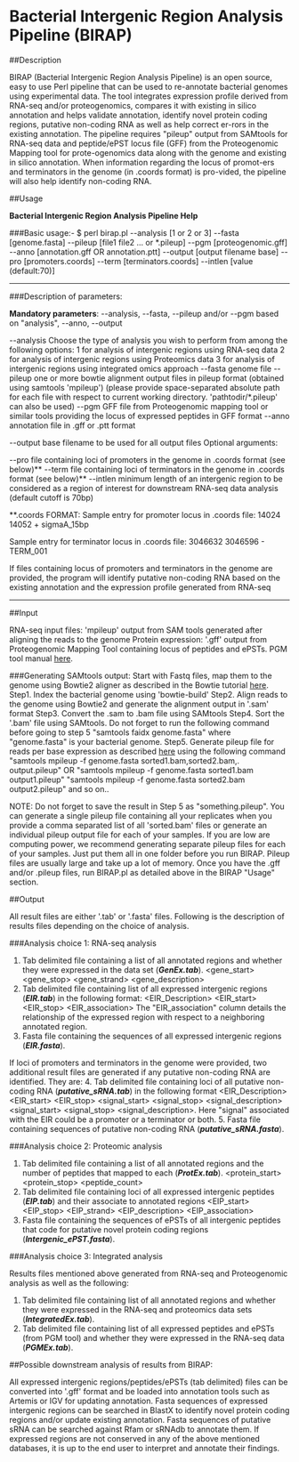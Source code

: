# Bacterial Intergenic Region Analysis Pipeline (BIRAP)

##Description

BIRAP (Bacterial Intergenic Region Analysis Pipeline) is an open source, easy to use Perl pipeline that can be used to re-annotate bacterial genomes using experimental data. The tool integrates expression profile derived from RNA-seq and/or proteogenomics, compares it with existing in silico annotation and helps validate annotation, identify novel protein coding regions, putative non-coding RNA as well as help correct er-rors in the existing annotation. The pipeline requires "pileup" output from SAMtools for RNA-seq data and peptide/ePST locus file (GFF) from the Proteogenomic Mapping tool for prote-ogenomics data along with the genome and existing in silico annotation. When information regarding the locus of promot-ers and terminators in the genome (in .coords format) is pro-vided, the pipeline will also help identify non-coding RNA.


##Usage

**Bacterial Intergenic Region Analysis Pipeline Help**

###Basic usage:-
$ perl birap.pl \-\-analysis [1 or 2 or 3] \-\-fasta [genome.fasta] \-\-pileup [file1 file2 ... or *.pileup] \-\-pgm [proteogenomic.gff] \-\-anno [annotation.gff OR annotation.ptt] \-\-output [output filename base]  \-\-pro [promoters.coords] \-\-term [terminators.coords] \-\-intlen [value (default:70)]

*********************************************************
###Description of parameters:

**Mandatory parameters**: \-\-analysis, \-\-fasta, \-\-pileup and/or \-\-pgm based on "analysis", \-\-anno, \-\-output

\-\-analysis      Choose the type of analysis you wish to perform from among the following options:
                 1 for analysis of intergenic regions using RNA-seq data
                 2 for analysis of intergenic regions using Proteomics data
                 3 for analysis of intergenic regions using integrated omics approach
\-\-fasta genome file
\-\-pileup        one or more bowtie alignment output files in pileup format (obtained using samtools 'mpileup')
        (please provide space-separated absolute path for each file with respect to current working directory. 'pathtodir/*.pileup' can also be used)
\-\-pgm   GFF file from Proteogenomic mapping tool or similar tools providing the locus of expressed peptides in GFF format
\-\-anno  annotation file in .gff or .ptt format

\-\-output        base filename to be used for all output files
Optional arguments:

\-\-pro   file containing loci of promoters in the genome in .coords format (see below)\*\*
\-\-term  file containing loci of terminators in the genome in .coords format (see below)\*\*
\-\-intlen        minimum length of an intergenic region to be considered as a region of interest for downstream RNA-seq data analysis (default cutoff is 70bp)

\*\*.coords FORMAT:
<START> <STOP> <STRAND> <DESCRIPTION>
Sample entry for promoter locus in .coords file:
14024   14052   +       sigmaA_15bp

Sample entry for terminator locus in .coords file:
3046632 3046596 -       TERM_001

If files containing locus of promoters and terminators in the genome are provided, the program will identify putative non-coding RNA based on the existing annotation and the expression profile generated from RNA-seq

*********************************************************


##Input

RNA-seq input files: 'mpileup' output from SAM tools generated after aligning the reads to the genome
Protein expression: '.gff' output from Proteogenomic Mapping Tool containing locus of peptides and ePSTs. PGM tool manual [here](http://www.agbase.msstate.edu/tools/pgm/). 

###Generating SAMtools output:
Start with Fastq files, map them to the genome using Bowtie2 aligner as described in the Bowtie tutorial [here](http://bowtie-bio.sourceforge.net/bowtie2/manual.shtml).  
Step1. Index the bacterial genome using 'bowtie-build'
Step2. Align reads to the genome using Bowtie2 and generate the alignment output in '.sam' format
Step3. Convert the .sam to .bam file using SAMtools
Step4. Sort the '.bam' file using SAMtools.
Do not forget to run the following command before going to step 5 
"samtools faidx genome.fasta" where "genome.fasta" is your bacterial genome.
Step5. Generate pileup file for reads per base expression as described [here](http://samtools.sourceforge.net/samtools.shtml) using the following command
"samtools mpileup -f genome.fasta sorted1.bam,sorted2.bam,. output.pileup" 
OR
"samtools mpileup -f genome.fasta sorted1.bam output1.pileup" 
"samtools mpileup -f genome.fasta sorted2.bam output2.pileup" and so on..

NOTE: Do not forget to save the result in Step 5 as "something.pileup". 
You can generate a single pileup file containing all your replicates when you provide a comma separated list of all 'sorted.bam' files or generate an individual pileup output file for each of your samples. If you are low are computing power, we recommend generating separate pileup files for each of your samples. Just put them all in one folder before you run BIRAP. Pileup files are usually large and take up a lot of memory. 
Once you have the .gff and/or .pileup files, run BIRAP.pl as detailed above in the BIRAP "Usage" section. 

##Output

All result files are either '.tab' or '.fasta' files. Following is the description of results files depending on the choice of analysis. 

###Analysis choice 1: RNA-seq analysis

1. Tab delimited file containing a list of all annotated regions and whether they were expressed in the data set (***GenEx.tab***). 
<gene_start> <gene_stop> <gene_strand> <gene_description> <expression>
2. Tab delimited file containing list of all expressed intergenic regions (***EIR.tab***) in the following format: <EIR_Description> <EIR_start> <EIR_stop> <EIR_association>
The "EIR_association" column details the relationship of the expressed region with respect to a neighboring annotated region.
3. Fasta file containing the sequences of all expressed intergenic regions (***EIR.fasta***). 

If loci of promoters and terminators in the genome were provided, two additional result files are generated if any putative non-coding RNA are identified. They are:
4. Tab delimited file containing loci of all putative non-coding RNA (***putative_sRNA.tab***) in the following format
<EIR_Description> <EIR_start> <EIR_stop> <signal_start> <signal_stop> <signal_description> <signal_start> <signal_stop> <signal_description>. 
Here "signal" associated with the EIR could be a promoter or a terminator or both.
5. Fasta file containing sequences of putative non-coding RNA (***putative_sRNA.fasta***). 

###Analysis choice 2: Proteomic analysis

1. Tab delimited file containing a list of all annotated regions and the number of peptides that mapped to each (***ProtEx.tab***).
<protein_start> <protein_stop> <strand> <description> <peptide_count> <expression>
2. Tab delimited file containing loci of all expressed intergenic peptides (***EIP.tab***) and their associate to annotated regions 
<EIP_start> <EIP_stop> <EIP_strand> <EIP_description> <EIP_association>
3. Fasta file containing the sequences of ePSTs of all intergenic peptides that code for putative novel protein coding regions (***Intergenic_ePST.fasta***).

###Analysis choice 3: Integrated analysis

Results files mentioned above generated from RNA-seq and Proteogenomic analysis as well as the following:
1. Tab delimited file containing list of all annotated regions and whether they were expressed in the RNA-seq and proteomics data sets (***IntegratedEx.tab***).
2. Tab delimited file containing list of all expressed peptides and ePSTs (from PGM tool) and whether they were expressed in the RNA-seq data (***PGMEx.tab***). 

##Possible downstream analysis of results from BIRAP:

All expressed intergenic regions/peptides/ePSTs (tab delimited) files can be converted into '.gff' format and be loaded into annotation tools such as Artemis or IGV for updating annotation. 
Fasta sequences of expressed intergenic regions can be searched in BlastX to identify novel protein coding regions and/or update existing annotation. 
Fasta sequences of putative sRNA can be searched against Rfam or sRNAdb to annotate them. 
If expressed regions are not conserved in any of the above mentioned databases, it is up to the end user to interpret and annotate their findings. 